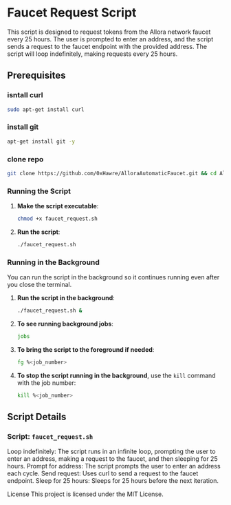 # Faucet Request Script

This script is designed to request tokens from the Allora network faucet every 25 hours. The user is prompted to enter an address, and the script sends a request to the faucet endpoint with the provided address. The script will loop indefinitely, making requests every 25 hours.

## Prerequisites

### isntall curl 
```sh 
sudo apt-get install curl
```

### install git 
```sh
apt-get install git -y
``````

### clone repo 
```sh 
git clone https://github.com/0xHawre/AlloraAutomaticFaucet.git && cd AlloraAutomaticFaucet
```


### Running the Script

1. **Make the script executable**:

    ```sh
    chmod +x faucet_request.sh
    ```

2. **Run the script**:

    ```sh
    ./faucet_request.sh
    ```

### Running in the Background

You can run the script in the background so it continues running even after you close the terminal.

1. **Run the script in the background**:

    ```sh
    ./faucet_request.sh &
    ```

2. **To see running background jobs**:

    ```sh
    jobs
    ```

3. **To bring the script to the foreground if needed**:

    ```sh
    fg %<job_number>
    ```

4. **To stop the script running in the background**, use the `kill` command with the job number:

    ```sh
    kill %<job_number>
    ```

## Script Details

### Script: `faucet_request.sh`

Loop indefinitely: The script runs in an infinite loop, prompting the user to enter an address, making a request to the faucet, and then sleeping for 25 hours.
Prompt for address: The script prompts the user to enter an address each cycle.
Send request: Uses curl to send a request to the faucet endpoint.
Sleep for 25 hours: Sleeps for 25 hours before the next iteration.

License
This project is licensed under the MIT License.
